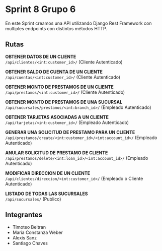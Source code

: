 # Sprint 8 Grupo 6
En este Sprint creamos una API utilizando Django Rest Framework con multiples endpoints con distintos métodos HTTP.

## Rutas
**OBTENER DATOS DE UN CLIENTE**  
  `/api/clientes/<int:customer_id>/` (Cliente Autenticado)  
  
**OBTENER SALDO DE CUENTA DE UN CLIENTE**   
  `/api/cuentas/<int:customer_id>/` (Cliente Autenticado)  
  
**OBTENER MONTO DE PRESTAMOS DE UN CLIENTE**  
  `/api/prestamos/<int:customer_id>/` (Cliente Autenticado)  
  
**OBTENER MONTO DE PRESTAMOS DE UNA SUCURSAL**   
  `/api/sucursales/prestamos/<int:branch_id>/` (Empleado Autenticado)  
  
**OBTENER TARJETAS ASOCIADAS A UN CLIENTE**  
  `/api/tarjetas/<int:customer_id>/` (Empleado Autenticado)  
  
**GENERAR UNA SOLICITUD DE PRESTAMO PARA UN CLIENTE**  
  `/api/prestamos/create/<int:customer_id>/<int:account_id>/` (Empleado Autenticado)  
  
**ANULAR SOLICITUD DE PRESTAMO DE CLIENTE**  
  `/api/prestamos/delete/<int:loan_id>/<int:account_id>/` (Empleado Autenticado)  
  
**MODIFICAR DIRECCION DE UN CLIENTE**  
  `/api/clientes/direccion/<int:customer_id>/` (Empleado o Cliente Autenticado)  
  
**LISTADO DE TODAS LAS SUCURSALES**  
  `/api/sucursales/` (Publico)

## Integrantes
- Timoteo Beltran
- María Constanza Weber
- Alexis Sanz
- Santiago Chaves
